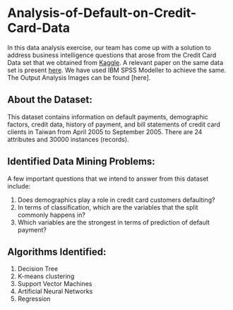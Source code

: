 # Analysis-of-Default-on-Credit-Card-Data

In this data analysis exercise, our team has come up with a solution to address business intelligence questions that arose from the Credit Card Data set that we obtained from [Kaggle](http://archive.ics.uci.edu/ml/datasets/default+of+credit+card+clients). A relevant paper on the same data set is present [here](https://www.sciencedirect.com/science/article/pii/S0957417407006719). We have used IBM SPSS Modeller to achieve the same. The Output Analysis Images can be found [here]. 

## About the Dataset:

This dataset contains information on default payments, demographic factors, credit data, history of payment, and bill statements of credit card clients in Taiwan from April 2005 to September 2005. 
There are 24 attributes and 30000 instances (records).

## Identified Data Mining Problems:

A few important questions that we intend to answer from this dataset include:
1.  Does  demographics play a role in credit card customers defaulting?
2.	In terms of classification, which are the variables that the split commonly happens in?
3. 	Which variables are the strongest in terms of prediction of default payment?

## Algorithms Identified:

1. Decision Tree
2. K-means clustering
3. Support Vector Machines
4. Artificial Neural Networks
5. Regression

